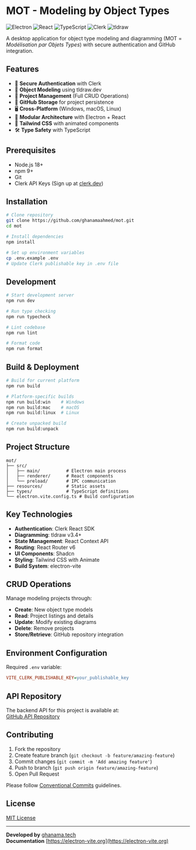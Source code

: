 # MOT - Modeling by Object Types

![Electron](https://img.shields.io/badge/Electron-47848F?style=for-the-badge&logo=Electron&logoColor=white)
![React](https://img.shields.io/badge/React-20232A?style=for-the-badge&logo=react&logoColor=61DAFB)
![TypeScript](https://img.shields.io/badge/TypeScript-007ACC?style=for-the-badge&logo=typescript&logoColor=white)
![Clerk](https://img.shields.io/badge/Clerk-Auth-8A2BE2)
![tldraw](https://img.shields.io/badge/tldraw-Editor-4BC0F0)

A desktop application for object type modeling and diagramming (MOT = _Modélisation par Objets Types_) with secure authentication and GitHub integration.

## Features

- 🔐 **Secure Authentication** with Clerk
- 🎨 **Object Modeling** using tldraw.dev
- 📂 **Project Management** (Full CRUD Operations)
- 💾 **GitHub Storage** for project persistence
- 🖥️ **Cross-Platform** (Windows, macOS, Linux)
- 🧩 **Modular Architecture** with Electron + React
- 🎨 **Tailwind CSS** with animated components
- 🛠 **Type Safety** with TypeScript

## Prerequisites

- Node.js 18+
- npm 9+
- Git
- Clerk API Keys (Sign up at [clerk.dev](https://clerk.dev))

## Installation

```bash
# Clone repository
git clone https://github.com/ghanamaahmed/mot.git
cd mot

# Install dependencies
npm install

# Set up environment variables
cp .env.example .env
# Update Clerk publishable key in .env file
```

## Development

```bash
# Start development server
npm run dev

# Run type checking
npm run typecheck

# Lint codebase
npm run lint

# Format code
npm run format
```

## Build & Deployment

```bash
# Build for current platform
npm run build

# Platform-specific builds
npm run build:win    # Windows
npm run build:mac    # macOS
npm run build:linux  # Linux

# Create unpacked build
npm run build:unpack
```

## Project Structure

```
mot/
├── src/
│   ├── main/          # Electron main process
│   ├── renderer/      # React components
│   └── preload/       # IPC communication
├── resources/         # Static assets
├── types/             # TypeScript definitions
└── electron.vite.config.ts # Build configuration
```

## Key Technologies

- **Authentication**: Clerk React SDK
- **Diagramming**: tldraw v3.4+
- **State Management**: React Context API
- **Routing**: React Router v6
- **UI Components**: Shadcn
- **Styling**: Tailwind CSS with Animate
- **Build System**: electron-vite

## CRUD Operations

Manage modeling projects through:
- **Create**: New object type models
- **Read**: Project listings and details
- **Update**: Modify existing diagrams
- **Delete**: Remove projects
- **Store/Retrieve**: GitHub repository integration

## Environment Configuration

Required `.env` variable:
```ini
VITE_CLERK_PUBLISHABLE_KEY=your_publishable_key
```

## API Repository

The backend API for this project is available at:  
[GitHub API Repository](https://github.com/ghanamaahmed/mot-server-side)

## Contributing

1. Fork the repository
2. Create feature branch (`git checkout -b feature/amazing-feature`)
3. Commit changes (`git commit -m 'Add amazing feature'`)
4. Push to branch (`git push origin feature/amazing-feature`)
5. Open Pull Request

Please follow [Conventional Commits](https://www.conventionalcommits.org/) guidelines.

## License

[MIT License](LICENSE)

---

**Developed by** [ghanama.tech](https://ghanama.tech)  
**Documentation** [https://electron-vite.org](https://electron-vite.org)
